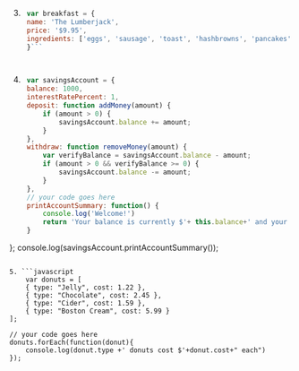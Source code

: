 



3. ```javascript
    var breakfast = {
    name: 'The Lumberjack',
    price: '$9.95',
    ingredients: ['eggs', 'sausage', 'toast', 'hashbrowns', 'pancakes']
    }```




4. ```javascript
    var savingsAccount = {
    balance: 1000,
    interestRatePercent: 1,
    deposit: function addMoney(amount) {
        if (amount > 0) {
            savingsAccount.balance += amount;
        }
    },
    withdraw: function removeMoney(amount) {
        var verifyBalance = savingsAccount.balance - amount;
        if (amount > 0 && verifyBalance >= 0) {
            savingsAccount.balance -= amount;
        }
    },
    // your code goes here
    printAccountSummary: function() {
        console.log('Welcome!')
        return 'Your balance is currently $'+ this.balance+' and your interest rate is '+this.interestRatePercent+'%.'
    }
};
console.log(savingsAccount.printAccountSummary());
```

5. ```javascript
    var donuts = [
    { type: "Jelly", cost: 1.22 },
    { type: "Chocolate", cost: 2.45 },
    { type: "Cider", cost: 1.59 },
    { type: "Boston Cream", cost: 5.99 }
];

// your code goes here
donuts.forEach(function(donut){
    console.log(donut.type +' donuts cost $'+donut.cost+" each")
});
```

